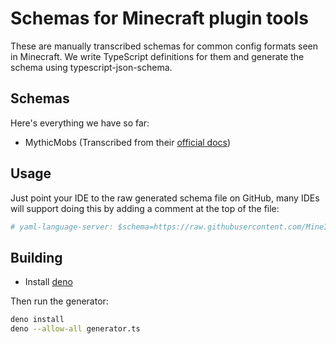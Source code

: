 # Schemas for Minecraft plugin tools

These are manually transcribed schemas for common config formats seen in Minecraft. We write TypeScript definitions for them and generate the schema using typescript-json-schema.

## Schemas

Here's everything we have so far:
- MythicMobs (Transcribed from their [official docs](https://git.mythiccraft.io/mythiccraft/MythicMobs/))

## Usage

Just point your IDE to the raw generated schema file on GitHub, many IDEs will support doing this by adding a comment at the top of the file:

```yaml
# yaml-language-server: $schema=https://raw.githubusercontent.com/MineInAbyss/plugin-schemas/refs/heads/master/generated/mythicmobs.json
```

## Building

- Install [deno](https://deno.com/)

Then run the generator:
```bash
deno install
deno --allow-all generator.ts
```
